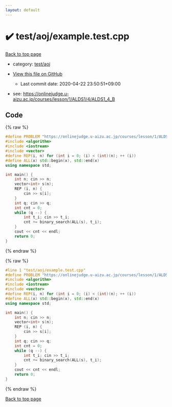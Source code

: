 ```yaml
---
layout: default
---
```


<!-- mathjax config similar to math.stackexchange -->
<script type="text/javascript" async
  src="https://cdnjs.cloudflare.com/ajax/libs/mathjax/2.7.5/MathJax.js?config=TeX-MML-AM_CHTML">
</script>
<script type="text/x-mathjax-config">
  MathJax.Hub.Config({
    TeX: { equationNumbers: { autoNumber: "AMS" }},
    tex2jax: {
      inlineMath: [ ['$','$'] ],
      processEscapes: true
    },
    "HTML-CSS": { matchFontHeight: false },
    displayAlign: "left",
    displayIndent: "2em"
  });
</script>

<script type="text/javascript" src="https://cdnjs.cloudflare.com/ajax/libs/jquery/3.4.1/jquery.min.js"></script>
<script src="https://cdn.jsdelivr.net/npm/jquery-balloon-js@1.1.2/jquery.balloon.min.js" integrity="sha256-ZEYs9VrgAeNuPvs15E39OsyOJaIkXEEt10fzxJ20+2I=" crossorigin="anonymous"></script>
<script type="text/javascript" src="../../../assets/js/copy-button.js"></script>
<link rel="stylesheet" href="../../../assets/css/copy-button.css" />


# :heavy_check_mark: test/aoj/example.test.cpp

<a href="../../../index.html">Back to top page</a>

* category: <a href="../../../index.html#0d0c91c0cca30af9c1c9faef0cf04aa9">test/aoj</a>
* <a href="{{ site.github.repository_url }}/blob/master/test/aoj/example.test.cpp">View this file on GitHub</a>
    - Last commit date: 2020-04-22 23:50:51+09:00


* see: <a href="https://onlinejudge.u-aizu.ac.jp/courses/lesson/1/ALDS1/4/ALDS1_4_B">https://onlinejudge.u-aizu.ac.jp/courses/lesson/1/ALDS1/4/ALDS1_4_B</a>


## Code

<a id="unbundled"></a>
{% raw %}
```cpp
#define PROBLEM "https://onlinejudge.u-aizu.ac.jp/courses/lesson/1/ALDS1/4/ALDS1_4_B"
#include <algorithm>
#include <iostream>
#include <vector>
#define REP(i, n) for (int i = 0; (i) < (int)(n); ++ (i))
#define ALL(x) std::begin(x), std::end(x)
using namespace std;

int main() {
    int n; cin >> n;
    vector<int> s(n);
    REP (i, n) {
        cin >> s[i];
    }
    int q; cin >> q;
    int cnt = 0;
    while (q --) {
        int t_i; cin >> t_i;
        cnt += binary_search(ALL(s), t_i);
    }
    cout << cnt << endl;
    return 0;
}

```
{% endraw %}

<a id="bundled"></a>
{% raw %}
```cpp
#line 1 "test/aoj/example.test.cpp"
#define PROBLEM "https://onlinejudge.u-aizu.ac.jp/courses/lesson/1/ALDS1/4/ALDS1_4_B"
#include <algorithm>
#include <iostream>
#include <vector>
#define REP(i, n) for (int i = 0; (i) < (int)(n); ++ (i))
#define ALL(x) std::begin(x), std::end(x)
using namespace std;

int main() {
    int n; cin >> n;
    vector<int> s(n);
    REP (i, n) {
        cin >> s[i];
    }
    int q; cin >> q;
    int cnt = 0;
    while (q --) {
        int t_i; cin >> t_i;
        cnt += binary_search(ALL(s), t_i);
    }
    cout << cnt << endl;
    return 0;
}

```
{% endraw %}

<a href="../../../index.html">Back to top page</a>


